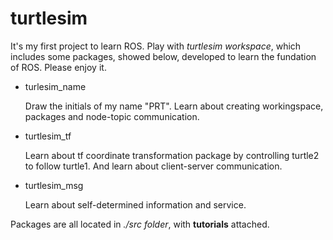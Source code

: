 # turtlesim
It's my first project to learn ROS. Play with *turtlesim workspace*, which includes some packages, showed below, developed to learn the fundation of ROS. Please enjoy it.

+ turlesim_name

  Draw the initials of my name "PRT". Learn about creating workingspace, packages and node-topic communication.

+ turtlesim_tf

  Learn about tf coordinate transformation package by controlling turtle2 to follow turtle1. And learn about client-server communication.

+ turtlesim_msg

  Learn about self-determined information and service.

Packages are all located in *./src folder*, with **tutorials** attached.
